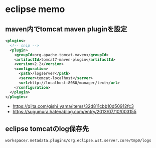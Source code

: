 # eclipse memo

## maven内でtomcat maven pluginを設定

```xml
<plugins>
  <!-- snip -->
  <plugin>
    <groupId>org.apache.tomcat.maven</groupId>
    <artifactId>tomcat7-maven-plugin</artifactId>
    <version>2.2</version>
    <configuration>
      <path>/logserver</path>
      <server>tomcat-localhost</server>
      <url>http://localhost:8080/manager/text</url>
    </configuration>
  </plugin>
</plugins>
```

* https://qiita.com/gishi_yama/items/32d811cbb10d50912fc3
* https://sugumura.hatenablog.com/entry/2013/07/10/003155  

## eclipse tomcatのlog保存先

```
workspace/.metadata.plugins/org.eclipse.wst.server.core/tmp0/logs 
```